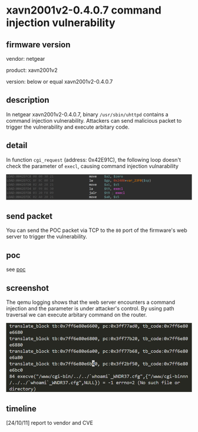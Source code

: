 # xavn2001v2-0.4.0.7 command injection vulnerability
## firmware version
vendor: netgear

product: xavn2001v2

version: below or equal xavn2001v2-0.4.0.7

## description
In netgear xavn2001v2-0.4.0.7, binary `/usr/sbin/uhttpd` contains a command injection vulnerability. Attackers can send malicious packet to trigger the vulnerability and execute arbitary code.

## detail
In function `cgi_request` (address: 0x42E91C), the following loop doesn't check the parameter of `execl`, causing command injection vulnarability

![execl](image.png)

## send packet
You can send the POC packet via TCP to the `80` port of the firmware's web server to trigger the vulnerability.

## poc
see [poc](./poc)

## screenshot
The qemu logging shows that the web server encounters a command injection and the parameter is under attacker's control. By using path traversal we can execute arbitary command on the router.

![cmdinj](image-1.png)

## timeline
[24/10/11] report to vendor and CVE
